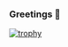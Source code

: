 ### Greetings 🐳

[![trophy](https://github-profile-trophy.vercel.app/?username=jjimenezgarcia&theme=matrix&no-bg=true)](https://github.com/ryo-ma/github-profile-trophy)
